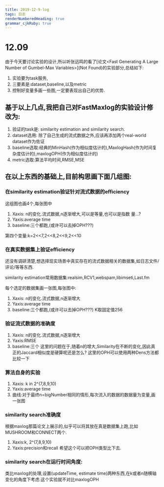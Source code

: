 ```yaml
---
title: 2019-12-9-log
tags: 日志
renderNumberedHeading: true
grammar_cjkRuby: true
---
```



# 12.09 

由于今天要讨论实验的设计,所以听张远鸣的看了[论文<Fast Generating A Large Number of Gumbel-Max Variables\>](Not Found)的实验部分,总结如下:
1. 实验要为task服务,
2. 三要素是:dataset,baseline,以及metric
3. 控制好变量多画一些图,一定要表现出自己的优势.

## 基于以上几点,我把自己对FastMaxlog的实验设计修改为:

1. 验证的task是:  similarity estimation and similarity search.
2. dataset选用: 除了自己生成的流式数据之外,应该再添加两个real-world dataset作为佐证
3. baseline选取:经典的MinHash(作为相似度估计的),MaxlogHash(作为时间复杂度估计的),maxlogOPH(作为相似度估计的)
4. metric选取:算法平均时间,RMSE,MSE

## 在以上东西的基础上,目前构思画下面几组图:
### 在similarity estimation验证针对流式数据的efficiency
这组图也画4个,每张图中
1. Xaxis: n的变化.流式数据,n逐渐增大,可以是等量,也可以是指数 量...?
2. Yaxis:average time
3. baseline:三个都跑,(或许可以去掉OPH???)

 第四个变量:k=2<<7,2<<8,2<<9,2<<10
### 在真实数据集上验证efficiency
还没有调研清楚,想选择现实场景中真实存在的流式数据相关的数据集,如日志文件/评论/等等东西.

similarity estimation常用数据集:realsim,RCV1,webspam,libimseti,Last.fm

每个选定的数据集画一张图,每张图中:
1. Xaxis: n的变化.流式数据,n逐渐增大
2. Yaxis:average time
3. baseline:三个都跑,(或许可以去掉OPH???)
K取固定值256
### 验证流式数据的准确度
1. Xaxis: n的变化.流式数据,n逐渐增大
2. Yaxis:RMSE
3. baseline:三个
这里的问题在于,随着n的增大,Similarity在不断的变化,因此真正的Jaccard相似度是硬算呢还是怎么?
这里的OPH可以使用两种Dens方法都比较一下
### 算法自身的实验
1. Xaxis: k in 2^(7,8,9,10)
2. Yaxis:average time
3. 曲线:对于最终n=bigNumber相同的情形,每次流入的数据的数据量为变量,画一张图
### similarity search准确度
根据maxlog那篇论文上展示的,似乎可以将其放在真是数据集上跑,比如MUSHROOM和CONNECT两个.
1. Xaxis:k, 2^(7,8,9,10)
2. Yaxis:precision和recall
希望这个可以把OPH类型比下去.

### similarity search在运行时间角度:
类比maxlog的处理,设置(updateTime, estimate time)两种东西,在k或者n随横轴变化的角度下考虑.这个实验就不对比maxlogOPH
